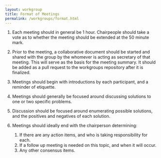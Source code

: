 ```yaml
---
layout: workgroup
title: Format of Meetings
permalink: /workgroups/format.html
---
```


1. Each meeting should in general be 1 hour.  Chairpeople should take a vote as to whether the meeting should be extended at the 50 minute mark.

2. Prior to the meeting, a collaborative document should be started and shared with the group by the whomever is acting as secretary of that meeting.  This will serve as the basis for the meeting summary.  It should be added as a pull request to the workgroups repository after it is finalized.

3. Meetings should begin with introductions by each participant, and a reminder of etiquette.

4. Meetings should generally be focused around discussing solutions to one or two specific problems.

5. Discussion should be focused around enumerating possible solutions, and the positives and negatives of each solution.

6. Meetings should ideally end with the chairperson determining:
    1. If there are any action items, and who is taking responsibility for each.
    2. If a follow up meeting is needed on this topic, and when it will occur.
    3. Any other consensus items.

